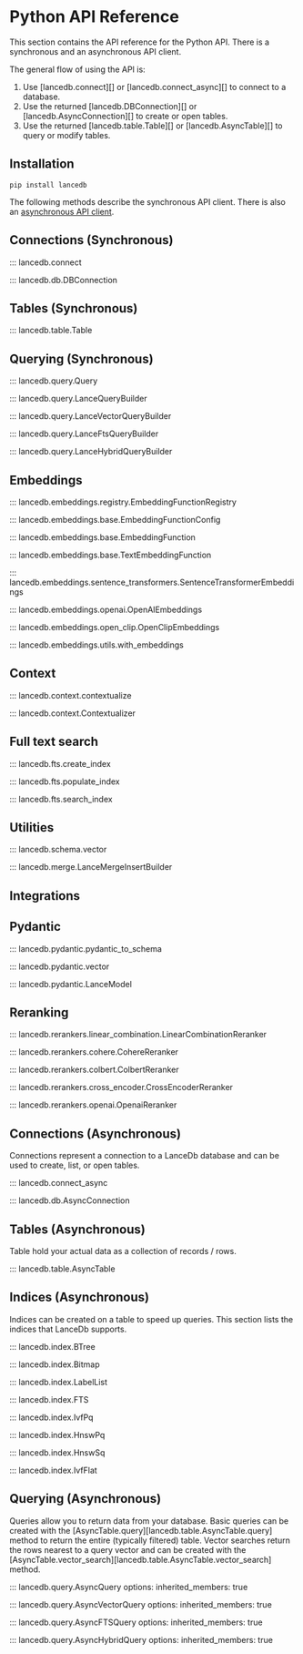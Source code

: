 # Python API Reference

This section contains the API reference for the Python API. There is a
synchronous and an asynchronous API client.

The general flow of using the API is:

1. Use [lancedb.connect][] or [lancedb.connect_async][] to connect to a database.
2. Use the returned [lancedb.DBConnection][] or [lancedb.AsyncConnection][] to
   create or open tables.
3. Use the returned [lancedb.table.Table][] or [lancedb.AsyncTable][] to query
   or modify tables.


## Installation

```shell
pip install lancedb
```

The following methods describe the synchronous API client. There
is also an [asynchronous API client](#connections-asynchronous).

## Connections (Synchronous)

::: lancedb.connect

::: lancedb.db.DBConnection

## Tables (Synchronous)

::: lancedb.table.Table

## Querying (Synchronous)

::: lancedb.query.Query

::: lancedb.query.LanceQueryBuilder

::: lancedb.query.LanceVectorQueryBuilder

::: lancedb.query.LanceFtsQueryBuilder

::: lancedb.query.LanceHybridQueryBuilder

## Embeddings

::: lancedb.embeddings.registry.EmbeddingFunctionRegistry

::: lancedb.embeddings.base.EmbeddingFunctionConfig

::: lancedb.embeddings.base.EmbeddingFunction

::: lancedb.embeddings.base.TextEmbeddingFunction

::: lancedb.embeddings.sentence_transformers.SentenceTransformerEmbeddings

::: lancedb.embeddings.openai.OpenAIEmbeddings

::: lancedb.embeddings.open_clip.OpenClipEmbeddings

::: lancedb.embeddings.utils.with_embeddings

## Context

::: lancedb.context.contextualize

::: lancedb.context.Contextualizer

## Full text search

::: lancedb.fts.create_index

::: lancedb.fts.populate_index

::: lancedb.fts.search_index

## Utilities

::: lancedb.schema.vector

::: lancedb.merge.LanceMergeInsertBuilder

## Integrations

## Pydantic

::: lancedb.pydantic.pydantic_to_schema

::: lancedb.pydantic.vector

::: lancedb.pydantic.LanceModel

## Reranking

::: lancedb.rerankers.linear_combination.LinearCombinationReranker

::: lancedb.rerankers.cohere.CohereReranker

::: lancedb.rerankers.colbert.ColbertReranker

::: lancedb.rerankers.cross_encoder.CrossEncoderReranker

::: lancedb.rerankers.openai.OpenaiReranker

## Connections (Asynchronous)

Connections represent a connection to a LanceDb database and
can be used to create, list, or open tables.

::: lancedb.connect_async

::: lancedb.db.AsyncConnection

## Tables (Asynchronous)

Table hold your actual data as a collection of records / rows.

::: lancedb.table.AsyncTable

## Indices (Asynchronous)

Indices can be created on a table to speed up queries. This section
lists the indices that LanceDb supports.

::: lancedb.index.BTree

::: lancedb.index.Bitmap

::: lancedb.index.LabelList

::: lancedb.index.FTS

::: lancedb.index.IvfPq

::: lancedb.index.HnswPq

::: lancedb.index.HnswSq

::: lancedb.index.IvfFlat

## Querying (Asynchronous)

Queries allow you to return data from your database. Basic queries can be
created with the [AsyncTable.query][lancedb.table.AsyncTable.query] method
to return the entire (typically filtered) table. Vector searches return the
rows nearest to a query vector and can be created with the
[AsyncTable.vector_search][lancedb.table.AsyncTable.vector_search] method.

<!-- ::: lancedb.query.AsyncQueryBase -->

::: lancedb.query.AsyncQuery
    options:
      inherited_members: true

::: lancedb.query.AsyncVectorQuery
    options:
      inherited_members: true

::: lancedb.query.AsyncFTSQuery
    options:
      inherited_members: true

::: lancedb.query.AsyncHybridQuery
    options:
      inherited_members: true